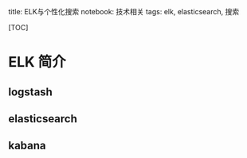 title: ELK与个性化搜索
notebook: 技术相关
tags: elk, elasticsearch, 搜索

[TOC]

# ELK 简介
## logstash
## elasticsearch
## kabana
